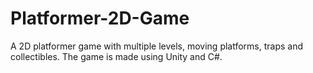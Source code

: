 # Platformer-2D-Game

A 2D platformer game with multiple levels, moving platforms, traps and collectibles. The game is made using Unity and C#.